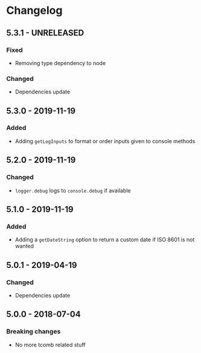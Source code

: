 # Changelog

## 5.3.1 - UNRELEASED

### Fixed

- Removing type dependency to node

### Changed

- Dependencies update

## 5.3.0 - 2019-11-19

### Added

- Adding `getLogInputs` to format or order inputs given to console methods

## 5.2.0 - 2019-11-19

### Changed

- `logger.debug` logs to `console.debug` if available

## 5.1.0 - 2019-11-19

### Added

- Adding a `getDateString` option to return a custom date if ISO 8601 is not wanted

## 5.0.1 - 2019-04-19

### Changed

- Dependencies update

## 5.0.0 - 2018-07-04

### Breaking changes

- No more tcomb related stuff

